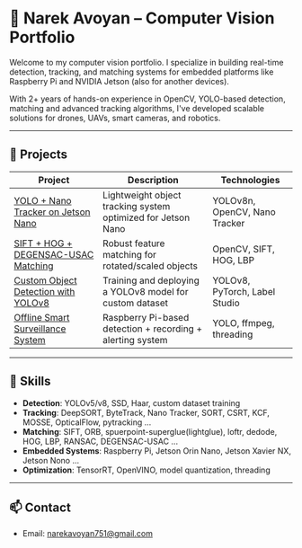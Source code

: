 # 🧠 Narek Avoyan – Computer Vision Portfolio

Welcome to my computer vision portfolio. I specialize in building real-time detection, tracking, and matching systems for embedded platforms like Raspberry Pi and NVIDIA Jetson (also for another devices).

With 2+ years of hands-on experience in OpenCV, YOLO-based detection, matching and advanced tracking algorithms, I've developed scalable solutions for drones, UAVs, smart cameras, and robotics.

---

## 📂 Projects

| Project | Description | Technologies |
|--------|-------------|--------------|
| [YOLO + Nano Tracker on Jetson Nano](./1-yolo-nano-tracker) | Lightweight object tracking system optimized for Jetson Nano | YOLOv8n, OpenCV, Nano Tracker |
| [SIFT + HOG + DEGENSAC-USAC Matching](./2-sift-hog-matching) | Robust feature matching for rotated/scaled objects | OpenCV, SIFT, HOG, LBP |
| [Custom Object Detection with YOLOv8](./3-yolo-custom-training) | Training and deploying a YOLOv8 model for custom dataset | YOLOv8, PyTorch, Label Studio |
| [Offline Smart Surveillance System](./4-low-power-surveillance) | Raspberry Pi-based detection + recording + alerting system | YOLO, ffmpeg, threading |

---

## 🔧 Skills

- **Detection**: YOLOv5/v8, SSD, Haar, custom dataset training
- **Tracking**: DeepSORT, ByteTrack, Nano Tracker, SORT, CSRT, KCF, MOSSE, OpticalFlow, pytracking ...
- **Matching**: SIFT, ORB, spuerpoint-superglue(lightglue), loftr, dedode, HOG, LBP, RANSAC, DEGENSAC-USAC ...
- **Embedded Systems**: Raspberry Pi, Jetson Orin Nano, Jetson Xavier NX, Jetson Nono ...
- **Optimization**: TensorRT, OpenVINO, model quantization, threading

---

## 📫 Contact
- Email: [narekavoyan751@gmail.com](#)
